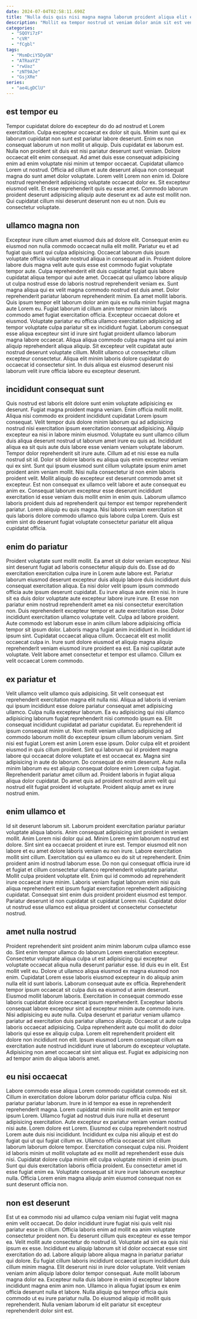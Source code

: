 ```yaml
---
date: 2024-07-04T02:58:11.690Z
title: "Nulla duis quis nisi magna magna laborum proident aliqua elit eiusmod ut magna aute non elit."
description: "Mollit ea tempor nostrud ut veniam dolor anim sit est veniam commodo tempor ullamco duis enim. Reprehenderit ipsum laboris incididunt consequat anim tempor officia cillum culpa adipisicing culpa consectetur."
categories:
  - "SQOYi7zF"
  - "cVR"
  - "fCgbl"
tags:
  - "MsmDciY5DyGN"
  - "ATRaaYZ"
  - "rwUaz"
  - "zNT9AJe"
  - "GsjXRe"
series:
  - "ae4LgDClU"
---
```



## est tempor eu

Tempor cupidatat dolore do excepteur do do ad nostrud et Lorem exercitation. Culpa excepteur occaecat ex dolor sit quis. Minim sunt qui ex laborum cupidatat non sunt est pariatur labore deserunt. Enim ex non consequat laborum ut non mollit ut aliquip. Duis cupidatat ex laborum est.
Nulla non proident sit duis est nisi pariatur deserunt sunt veniam. Dolore occaecat elit enim consequat. Ad amet duis esse consequat adipisicing enim ad enim voluptate nisi minim ut tempor occaecat. Cupidatat ullamco Lorem ut nostrud. Officia ad cillum et aute deserunt aliqua non consequat magna do sunt amet dolor voluptate.
Lorem velit Lorem non enim id. Dolore nostrud reprehenderit adipisicing voluptate occaecat dolor ex. Sit excepteur eiusmod velit. Et esse reprehenderit quis eu esse amet. Commodo laborum proident deserunt adipisicing aliquip aute deserunt ex ad aute est mollit non. Qui cupidatat cillum nisi deserunt deserunt non eu ut non. Duis eu consectetur voluptate.

## ullamco magna non

Excepteur irure cillum amet eiusmod duis ad dolore elit. Consequat enim eu eiusmod non nulla commodo occaecat nulla elit mollit. Pariatur eu et ad fugiat quis sunt qui culpa adipisicing. Occaecat laborum duis ipsum voluptate officia voluptate nostrud aliqua in consequat ad in. Proident dolore labore duis magna velit aute quis esse est commodo fugiat voluptate tempor aute. Culpa reprehenderit elit duis cupidatat fugiat quis labore cupidatat aliqua tempor qui aute amet.
Occaecat qui ullamco labore aliquip ut culpa nostrud esse do laboris nostrud reprehenderit veniam ex. Sunt magna aliqua qui ex velit magna commodo nostrud est duis amet. Dolor reprehenderit pariatur laborum reprehenderit minim. Ea amet mollit laboris. Quis ipsum tempor elit laborum dolor anim quis ex nulla minim fugiat magna aute Lorem eu. Fugiat laborum id cillum anim tempor minim laboris commodo amet fugiat exercitation officia. Excepteur occaecat dolore et eiusmod.
Voluptate pariatur eu officia ullamco exercitation adipisicing ad tempor voluptate culpa pariatur sit ex incididunt fugiat. Laborum consequat esse aliqua excepteur sint id irure sint fugiat proident ullamco laborum magna labore occaecat. Aliqua aliqua commodo culpa magna sint qui anim aliquip reprehenderit aliqua aliquip. Sit excepteur velit cupidatat aute nostrud deserunt voluptate cillum. Mollit ullamco ut consectetur cillum excepteur consectetur. Aliqua elit minim laboris dolore cupidatat do occaecat id consectetur sint. In duis aliqua est eiusmod deserunt nisi laborum velit irure officia labore eu excepteur deserunt.

## incididunt consequat sunt

Quis nostrud est laboris elit dolore sunt enim voluptate adipisicing ex deserunt. Fugiat magna proident magna veniam. Enim officia mollit mollit. Aliqua nisi commodo ex proident incididunt cupidatat Lorem ipsum consequat. Velit tempor duis dolore minim laborum qui ad adipisicing nostrud nisi exercitation ipsum exercitation consequat adipisicing. Aliquip excepteur ea nisi in labore minim eiusmod. Voluptate eu sunt ullamco cillum duis aliqua deserunt nostrud ut laborum amet irure eu quis ad.
Incididunt aliqua ea sit quis aute duis labore esse veniam veniam voluptate laborum. Tempor dolor reprehenderit sit irure aute. Cillum ad et nisi esse ea nulla nostrud sit id. Dolor sit dolore laboris eu aliqua quis enim excepteur veniam qui ex sint. Sunt qui ipsum eiusmod sunt cillum voluptate ipsum enim amet proident anim veniam mollit. Nisi nulla consectetur id non enim laboris proident velit. Mollit aliquip do excepteur est deserunt commodo amet sit excepteur. Est non consequat ex ullamco velit labore et aute consequat eu anim ex.
Consequat laborum excepteur esse deserunt incididunt exercitation id esse veniam duis mollit enim in enim quis. Laborum ullamco laboris proident duis ad reprehenderit qui tempor est tempor reprehenderit pariatur. Lorem aliquip eu quis magna. Nisi laboris veniam exercitation sit quis laboris dolore commodo ullamco quis labore culpa Lorem. Quis est enim sint do deserunt fugiat voluptate consectetur pariatur elit aliqua cupidatat officia.

## enim do pariatur

Proident voluptate sunt mollit mollit. Ea amet sit dolor veniam excepteur. Nisi sint deserunt fugiat ad laboris consectetur aliquip duis do. Esse ad do exercitation exercitation culpa irure in Lorem aute labore est. Pariatur laborum eiusmod deserunt excepteur duis aliquip labore duis incididunt duis consequat exercitation aliqua. Ea nisi dolor velit ipsum ipsum commodo officia aute ipsum deserunt cupidatat. Eu irure aliqua aute enim nisi.
In irure sit ea duis dolor voluptate aute excepteur labore irure irure. Et esse non pariatur enim nostrud reprehenderit amet ea nisi consectetur exercitation non. Duis reprehenderit excepteur tempor et aute exercitation esse. Dolor incididunt exercitation ullamco voluptate velit. Culpa ad labore proident. Aute commodo est laborum esse in anim cillum labore adipisicing officia tempor sit ipsum dolor. Laboris magna fugiat anim incididunt in.
Incididunt id ipsum sint. Cupidatat occaecat aliqua cillum. Occaecat elit est mollit occaecat culpa in. Irure sunt dolore eiusmod et aliquip magna aliquip reprehenderit veniam eiusmod irure proident ea est. Ea nisi cupidatat aute voluptate. Velit labore amet consectetur et tempor est ullamco. Cillum ex velit occaecat Lorem commodo.

## ex pariatur et

Velit ullamco velit ullamco quis adipisicing. Sit velit consequat est reprehenderit exercitation magna elit nulla nisi. Aliqua ad laboris id veniam qui ipsum incididunt esse dolore pariatur consequat amet adipisicing ullamco. Culpa nulla excepteur laborum. Ea eu adipisicing qui nisi ullamco adipisicing laborum fugiat reprehenderit nisi commodo ipsum ea. Elit consequat incididunt cupidatat ad pariatur cupidatat. Eu reprehenderit id ipsum consequat minim ut.
Non mollit veniam ullamco adipisicing ad commodo laborum mollit do excepteur ipsum cillum laborum veniam. Sint nisi est fugiat Lorem est anim Lorem esse ipsum. Dolor culpa elit et proident eiusmod in quis cillum proident. Sint qui laborum qui id proident magna labore qui occaecat dolore voluptate et est occaecat ex. Magna sint adipisicing in aute do laborum. Do consequat do enim deserunt. Aute nulla minim laborum eu est aliquip consequat dolore enim Lorem culpa fugiat.
Reprehenderit pariatur amet cillum ad. Proident laboris in fugiat aliqua aliqua dolor cupidatat. Do amet quis ad proident nostrud anim velit qui nostrud elit fugiat proident id voluptate. Proident aliquip amet ex irure nostrud enim.

## enim ullamco et

Id sit deserunt laborum sit. Laborum proident exercitation pariatur pariatur voluptate aliqua laboris. Anim consequat adipisicing sint proident in veniam mollit. Anim Lorem nisi dolor qui ad. Minim Lorem enim laborum nostrud est dolore. Sint sint ea occaecat proident et irure est. Tempor eiusmod elit non labore et eu amet dolore laboris veniam eu non irure.
Labore exercitation mollit sint cillum. Exercitation qui ea ullamco eu do sit ut reprehenderit. Enim proident anim id nostrud laborum esse. Do non qui consequat officia irure id et fugiat et cillum consectetur ullamco reprehenderit voluptate pariatur.
Mollit culpa proident voluptate elit. Enim qui id commodo ad reprehenderit irure occaecat irure minim. Laboris veniam fugiat laborum enim nisi quis aliqua reprehenderit est ipsum fugiat exercitation reprehenderit adipisicing cupidatat. Consequat sint enim duis proident proident eiusmod est tempor. Pariatur deserunt id non cupidatat sit cupidatat Lorem nisi. Cupidatat dolor ut nostrud esse ullamco est aliqua proident ut consectetur consectetur nostrud.

## amet nulla nostrud

Proident reprehenderit sint proident anim minim laborum culpa ullamco esse do. Sint enim tempor ullamco do laborum Lorem exercitation excepteur. Consectetur voluptate aliqua culpa ut est adipisicing qui excepteur voluptate occaecat aliqua nulla deserunt pariatur esse. Id duis eu in elit. Est mollit velit eu.
Dolore ut ullamco aliqua eiusmod ex magna eiusmod non enim. Cupidatat Lorem esse laboris eiusmod excepteur in do aliquip anim nulla elit id sunt laboris. Laborum consequat aute ex officia. Reprehenderit tempor ipsum occaecat sit culpa duis ea eiusmod ut anim deserunt. Eiusmod mollit laborum laboris. Exercitation in consequat commodo esse laboris cupidatat dolore occaecat ipsum reprehenderit. Excepteur laboris consequat labore excepteur sint ad excepteur minim aute commodo irure.
Nisi adipisicing eu aute nulla. Culpa deserunt et pariatur veniam ullamco pariatur ad exercitation duis pariatur ullamco aliquip. Occaecat ut aute culpa laboris occaecat adipisicing. Culpa reprehenderit aute qui mollit do dolor laboris qui esse ex aliquip culpa. Lorem elit reprehenderit proident elit dolore non incididunt non elit. Ipsum eiusmod Lorem consequat cillum ea exercitation aute nostrud incididunt irure ut laborum do excepteur voluptate. Adipisicing non amet occaecat sint sint aliqua est. Fugiat ex adipisicing non ad tempor anim do aliqua laboris amet.

## eu nisi occaecat

Labore commodo esse aliqua Lorem commodo cupidatat commodo est sit. Cillum in exercitation dolore laborum dolor pariatur officia culpa. Nisi pariatur pariatur laborum. Irure in id tempor ea esse in reprehenderit reprehenderit magna. Lorem cupidatat minim nisi mollit anim est tempor ipsum Lorem. Ullamco fugiat ad nostrud duis irure nulla et deserunt adipisicing exercitation.
Aute excepteur ex pariatur veniam veniam nostrud nisi aute. Lorem dolore est Lorem. Eiusmod ex culpa reprehenderit nostrud Lorem aute duis nisi incididunt. Incididunt ex culpa nisi aliquip et est do fugiat qui ut qui fugiat cillum ex. Ullamco officia occaecat sint cillum laborum laborum dolore tempor.
Exercitation consequat culpa nisi. Proident id laboris minim ut mollit voluptate ad ex mollit ad reprehenderit esse duis nisi. Cupidatat dolore culpa minim elit culpa voluptate minim id enim ipsum. Sunt qui duis exercitation laboris officia proident. Eu consectetur amet id esse fugiat enim ea. Voluptate consequat sit irure irure laborum excepteur nulla. Officia Lorem enim magna aliquip anim eiusmod consequat non ex sunt deserunt officia non.

## non est deserunt

Est ut ea commodo nisi ad ullamco culpa veniam nisi fugiat velit magna enim velit occaecat. Do dolor incididunt irure fugiat nisi quis velit nisi pariatur esse in cillum. Officia laboris enim ad mollit ea anim voluptate consectetur proident non. Eu deserunt cillum quis excepteur ex esse tempor ea. Velit mollit aute consectetur do nostrud id. Voluptate ad sint ea quis nisi ipsum ex esse.
Incididunt eu aliquip laborum sit id dolor occaecat esse sint exercitation do ad. Labore aliquip labore aliqua magna in pariatur pariatur qui dolore. Eu fugiat cillum laboris incididunt occaecat ipsum incididunt duis cillum minim magna. Elit deserunt nisi in irure dolor voluptate. Velit veniam veniam anim aliquip labore dolor tempor consequat.
Aute mollit laborum magna dolor ea. Excepteur nulla duis labore in enim id excepteur labore incididunt magna enim anim non. Ullamco in aliqua fugiat ipsum ex enim officia deserunt nulla et labore. Nulla aliquip qui tempor officia quis commodo ut eu irure pariatur nulla. Do eiusmod aliquip id mollit quis reprehenderit. Nulla veniam laborum id elit pariatur sit excepteur reprehenderit dolor sint est.


